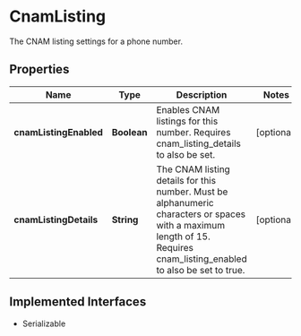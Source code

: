 

# CnamListing

The CNAM listing settings for a phone number.
## Properties

Name | Type | Description | Notes
------------ | ------------- | ------------- | -------------
**cnamListingEnabled** | **Boolean** | Enables CNAM listings for this number. Requires cnam_listing_details to also be set. |  [optional]
**cnamListingDetails** | **String** | The CNAM listing details for this number. Must be alphanumeric characters or spaces with a maximum length of 15. Requires cnam_listing_enabled to also be set to true. |  [optional]


## Implemented Interfaces

* Serializable


